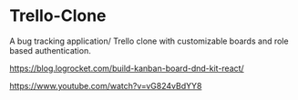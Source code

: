 # Trello-Clone
A bug tracking application/ Trello clone with customizable boards and role based authentication.


https://blog.logrocket.com/build-kanban-board-dnd-kit-react/

https://www.youtube.com/watch?v=vG824vBdYY8


